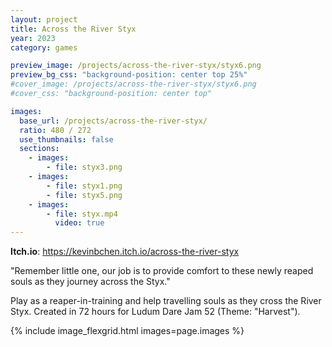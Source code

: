 ```yaml
---
layout: project
title: Across the River Styx
year: 2023
category: games

preview_image: /projects/across-the-river-styx/styx6.png
preview_bg_css: "background-position: center top 25%"
#cover_image: /projects/across-the-river-styx/styx6.png
#cover_css: "background-position: center top"

images:
  base_url: /projects/across-the-river-styx/
  ratio: 480 / 272
  use_thumbnails: false
  sections:
    - images:
        - file: styx3.png
    - images:
        - file: styx1.png
        - file: styx5.png
    - images:
        - file: styx.mp4
          video: true
---
```


**Itch.io**: <https://kevinbchen.itch.io/across-the-river-styx>

"Remember little one, our job is to provide comfort to these newly reaped souls as they journey across the Styx." 

Play as a reaper-in-training and help travelling souls as they cross the River Styx. Created in 72 hours for Ludum Dare Jam 52 (Theme: "Harvest").

{% include image_flexgrid.html images=page.images %}
